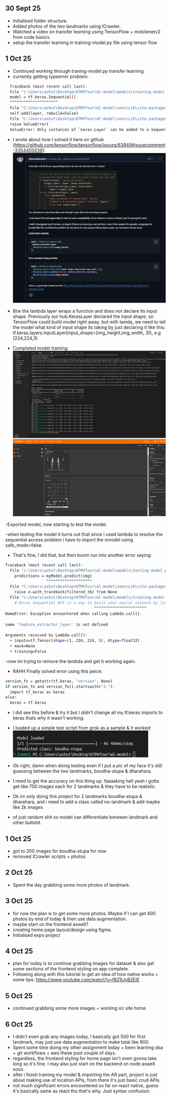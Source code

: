 ## 30 Sept 25

- Initialised folder structure.
- Added photos of the two landmarks using ICrawler.
- Watched a video on transfer learning using TensorFlow + mobilenetv2 from code basics.
- setup the transfer learning in training-model.py file using tensor flow

## 1 Oct 25

- Continued working through traning-model.py transfer learning
- currently getting typeerror problem:

```bash
  Traceback (most recent call last):
  File "c:\Users\ashut\Desktop\KTMVTour\ml-model\models\training-model.py", line 149, in <module>
  model = tf.keras.Sequential([
  ^^^^^^^^^^^^^^^^^^^^^
  File "C:\Users\ashut\Desktop\KTMVTour\ml-model\venv\Lib\site-packages\keras\src\models\sequential.py", line 75, in **init**
  self.add(layer, rebuild=False)
  File "C:\Users\ashut\Desktop\KTMVTour\ml-model\venv\Lib\site-packages\keras\src\models\sequential.py", line 97, in add
  raise ValueError(
  ValueError: Only instances of `keras.Layer` can be added to a Sequential model. Received: <tensorflow_hub.keras_layer.KerasLayer object at 0x000001E2F98C0F10> (of type <class 'tensorflow_hub.keras_layer. KerasLayer'>)
```

- I wrote about how I solved it here on github (https://github.com/tensorflow/tensorflow/issues/63849#issuecomment-3354405639):
![alt text](./images-for-log/image.png)

- Btw the lambda layer wraps a function and does not declare its input shape. Previously our hub.KerasLayer declared the input shape, so TensorFlow could build model right away. 
but with lamda, we need to tell the model what kind of input shape its taking by just declaring it like this: tf.keras.layers.InputLayer(input_shape=(img_height,img_width, 3)), e.g (224,224,3)


- Completed model training:
![alt text](./images-for-log/image2.png)
![alt text](./images-for-log/image3.png)

-Exported model, now starting to test the model.

-when testing the model it turns out that since i used lambda to resolve the sequential access problem i have to import the mnodel using safe_mode=false.
- That's fine, I did that, but then boom run into another error saying:

```bash
Traceback (most recent call last):
  File "c:\Users\ashut\Desktop\KTMVTour\ml-model\models\testing-model.py", line 26, in <module>
    predictions = myModel.predict(img)
                  ^^^^^^^^^^^^^^^^^^^^
  File "C:\Users\ashut\Desktop\KTMVTour\ml-model\venv\Lib\site-packages\keras\src\utils\traceback_utils.py", line 122, in error_handler
    raise e.with_traceback(filtered_tb) from None
  File "c:/Users/ashut/Desktop/KTMVTour/ml-model/models/training-model.py", line 153, in <lambda>
    # Keras Sequential API is a way to build your neural network by lining up layers in order, like a stack of Lego blocks.
                                       ^^^^^^^^^^^^^^^^^^^^^^^
NameError: Exception encountered when calling Lambda.call().

name 'feature_extractor_layer' is not defined

Arguments received by Lambda.call():
  • inputs=tf.Tensor(shape=(1, 224, 224, 3), dtype=float32)
  • mask=None
  • training=False
```

-now im trying to remove the lambda and get it working again.
- RAHH Finally solved error using this peice:
```bash
version_fn = getattr(tf.keras, "version", None)
if version_fn and version_fn().startswith("3."):
  import tf_keras as keras
else:
  keras = tf.keras
```

- I did see this before & try it but I didn't change all my tf.keras imports to keras thats why it wasn't working. 
- I loaded up a simple test script from grok as a sample & it worked:
![alt text](./images-for-log/image4.png)

- Ok right, damn when doing testing even if I put a pic of my face it's still guessing between the two landmarks, boudha-stupa & dharahara.
- I need to get the accuracy on this thing up.  faaaaking hell yeah i gotta get like 700 images each for 2 landmarks & they have to be realistic.
- Ok im only doing this project for 2 landmarks boudha-stupa & dharahara, and i need to add a class called no-landmark & add maybe like 2k images 
- of just random shit so model can differentiate between landmark and other bullshit.

## 1 Oct 25

- got to 200 images for boudha-stupa for now
- removed ICrawler scripts + photos

## 2 Oct 25

- Spent the day grabbing some more photos of landmark.

## 3 Oct 25

- for now the plan is to get some more photos. Maybe if I can get 400 photos by end of today & then use data augmentation.
- maybe start on the frontend aswell?
- creating home page layout/design using figma.
- Initialised expo project

## 4 Oct 25

- plan for today is to continue grabbing images for dataset & also get some sections of the frontend styling on app complete.
- Following along with this tutorial to get an idea of how native works + some tips: https://www.youtube.com/watch?v=f8Z9JyB2EIE

## 5 Oct 25

- continued grabbing some more images + working on site home


## 6 Oct 25

- I didn't even grab any images today, I basically got 500 for first landmark, may just use data augmentation to make total like 800.
- Spent some time doing my other assignment today + been learning dsa + git workflows + aws these past couple of days.
- regardless, the frontend styling for home page isn't even gonna take long so it's fine. I may also just start on the backend on node aswell soon.
- after i finish training my model & importing the AR part, project is just about making use of location APIs, from there it's just basic crud APIs.
- not much significant errors encountered so far on react native, guess it's basically same as react tho that's why. Just syntax confusion.